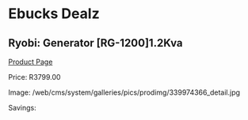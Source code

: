 
# Ebucks Dealz
## Ryobi: Generator [RG-1200]1.2Kva
[Product Page](https://www.ebucks.com/web/shop/productSelected.do?prodId=339974366&catId=870841698)

Price: R3799.00

Image: /web/cms/system/galleries/pics/prodimg/339974366_detail.jpg

Savings: 


	